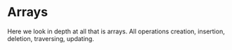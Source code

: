 # Arrays
Here we look in depth at all that is arrays.
All operations creation, insertion, deletion, traversing, updating.